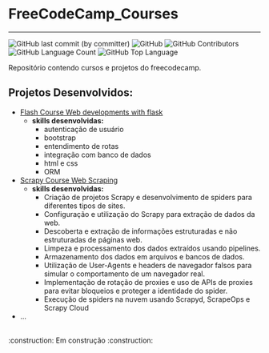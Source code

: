 # FreeCodeCamp_Courses
---
![GitHub last commit (by committer)](https://img.shields.io/github/last-commit/Lyarkh/FreeCodeCamp_Courses)
![GitHub](https://img.shields.io/github/license/Lyarkh/FreeCodeCamp_Courses)
<img alt="GitHub Contributors" src="https://img.shields.io/github/contributors/Lyarkh/FreeCodeCamp_Courses" />
<img alt="" src="https://img.shields.io/github/repo-size/Lyarkh/FreeCodeCamp_Courses" />
<img alt="GitHub Language Count" src="https://img.shields.io/github/languages/count/Lyarkh/FreeCodeCamp_Courses" />
<img alt="GitHub Top Language" src="https://img.shields.io/github/languages/top/Lyarkh/FreeCodeCamp_Courses" />


Repositório contendo cursos e projetos do freecodecamp.

## Projetos Desenvolvidos:
  - [Flash Course Web developments with flask](./Flask_Course_Web_Application)
    - **skills desenvolvidas:**
      - autenticação de usuário
      - bootstrap
      - entendimento de rotas
      - integração com banco de dados
      - html e css
      - ORM
  - [Scrapy Course Web Scraping](./Scrapy_Course_Python_Web_Scraping/)
    - **skills desenvolvidas:**
      - Criação de projetos Scrapy e desenvolvimento de spiders para diferentes tipos de sites.
      - Configuração e utilização do Scrapy para extração de dados da web.
      - Descoberta e extração de informações estruturadas e não estruturadas de páginas web.
      - Limpeza e processamento dos dados extraídos usando pipelines.
      - Armazenamento dos dados em arquivos e bancos de dados.
      - Utilização de User-Agents e headers de navegador falsos para simular o comportamento de um navegador real.
      - Implementação de rotação de proxies e uso de APIs de proxies para evitar bloqueios e proteger a identidade do spider.
      - Execução de spiders na nuvem usando Scrapyd, ScrapeOps e Scrapy Cloud
  - ...

<br>
:construction: Em construção :construction:
